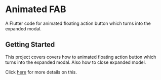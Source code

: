 # Animated FAB

A Flutter code for animated floating action button which turns into the expanded modal.

## Getting Started

This project covers covers how to animated floating action button which turns into the expanded modal. Also how to close expanded model.

Click [here](https://github.com/ritsat/animated_fab) for more details on this.
